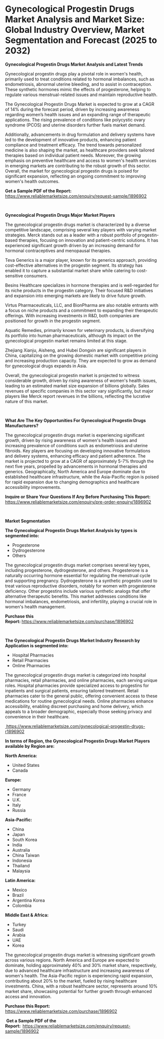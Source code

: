 <p><h1>Gynecological Progestin Drugs Market Analysis and Market Size: Global Industry Overview, Market Segmentation and Forecast (2025 to 2032)</h1></p><p><strong>Gynecological Progestin Drugs Market Analysis and Latest Trends</strong></p>
<p><p>Gynecological progestin drugs play a pivotal role in women's health, primarily used to treat conditions related to hormonal imbalances, such as endometriosis, abnormal uterine bleeding, and to assist in contraception. These synthetic hormones mimic the effects of progesterone, helping to regulate various menstrual-related issues and maintain reproductive health. </p><p>The Gynecological Progestin Drugs Market is expected to grow at a CAGR of 14% during the forecast period, driven by increasing awareness regarding women’s health issues and an expanding range of therapeutic applications. The rising prevalence of conditions like polycystic ovary syndrome (PCOS) and uterine disorders further fuels market demand. </p><p>Additionally, advancements in drug formulation and delivery systems have led to the development of innovative products, enhancing patient compliance and treatment efficacy. The trend towards personalized medicine is also shaping the market, as healthcare providers seek tailored therapies based on individual patient needs. Moreover, the growing emphasis on preventive healthcare and access to women's health services in emerging markets are contributing to the robust growth of this sector. Overall, the market for gynecological progestin drugs is poised for significant expansion, reflecting an ongoing commitment to improving women's health outcomes.</p></p>
<p><strong>Get a Sample PDF of the Report:&nbsp;</strong> <a href="https://www.reliablemarketsize.com/enquiry/request-sample/1896902?utm_campaign=3193&utm_medium=2&utm_source=Github&utm_content=ia&utm_term=19042025&utm_id=gynecological-progestin-drugs">https://www.reliablemarketsize.com/enquiry/request-sample/1896902</a></p>
<p>&nbsp;</p>
<p><strong>Gynecological Progestin Drugs Major Market Players</strong></p>
<p><p>The gynecological progestin drugs market is characterized by a diverse competitive landscape, comprising several key players with varying market strategies. Merck stands out as a leader with a robust portfolio of progestin-based therapies, focusing on innovation and patient-centric solutions. It has experienced significant growth driven by an increasing demand for hormonal contraceptives and menopausal therapies.</p><p>Teva Generics is a major player, known for its generics approach, providing cost-effective alternatives in the progestin segment. Its strategy has enabled it to capture a substantial market share while catering to cost-sensitive consumers.</p><p>Besins Healthcare specializes in hormone therapies and is well-regarded for its niche products in the progestin category. Their focused R&D initiatives and expansion into emerging markets are likely to drive future growth.</p><p>Virtus Pharmaceuticals, LLC, and BionPharma are also notable entrants with a focus on niche products and a commitment to expanding their therapeutic offerings. With increasing investments in R&D, both companies are positioned for growth in the progestin segment.</p><p>Aquatic Remedies, primarily known for veterinary products, is diversifying its portfolio into human pharmaceuticals, although its impact on the gynecological progestin market remains limited at this stage.</p><p>Zhejiang Xianju, Aisheng, and Hubei Dongxin are significant players in China, capitalizing on the growing domestic market with competitive pricing and increasing production capacity. They are expected to grow as demand for gynecological drugs expands in Asia.</p><p>Overall, the gynecological progestin market is projected to witness considerable growth, driven by rising awareness of women's health issues, leading to an estimated market size expansion of billions globally. Sales revenues of specific companies in this sector vary significantly, but major players like Merck report revenues in the billions, reflecting the lucrative nature of this market.</p></p>
<p>&nbsp;</p>
<p><strong>What Are The Key Opportunities For Gynecological Progestin Drugs Manufacturers?</strong></p>
<p><p>The gynecological progestin drugs market is experiencing significant growth, driven by rising awareness of women's health issues and increasing prevalence of conditions such as endometriosis and uterine fibroids. Key players are focusing on developing innovative formulations and delivery systems, enhancing efficacy and patient adherence. The market is projected to grow at a CAGR of approximately 5-7% through the next five years, propelled by advancements in hormonal therapies and generics. Geographically, North America and Europe dominate due to established healthcare infrastructure, while the Asia-Pacific region is poised for rapid expansion due to changing demographics and healthcare accessibility improvements.</p></p>
<p><strong>Inquire or Share Your Questions If Any Before Purchasing This Report:</strong> <a href="https://www.reliablemarketsize.com/enquiry/pre-order-enquiry/1896902?utm_campaign=3193&utm_medium=2&utm_source=Github&utm_content=ia&utm_term=19042025&utm_id=gynecological-progestin-drugs">https://www.reliablemarketsize.com/enquiry/pre-order-enquiry/1896902</a></p>
<p>&nbsp;</p>
<p><strong>Market Segmentation</strong></p>
<p><strong>The Gynecological Progestin Drugs Market Analysis by types is segmented into:</strong></p>
<p><ul><li>Progesterone</li><li>Dydrogesterone</li><li>Others</li></ul></p>
<p><p>The gynecological progestin drugs market comprises several key types, including progesterone, dydrogesterone, and others. Progesterone is a naturally occurring hormone essential for regulating the menstrual cycle and supporting pregnancy. Dydrogesterone is a synthetic progestin used to treat various reproductive disorders, notably for women with progesterone deficiency. Other progestins include various synthetic analogs that offer alternative therapeutic benefits. This market addresses conditions like hormonal imbalances, endometriosis, and infertility, playing a crucial role in women's health management.</p></p>
<p><strong>Purchase this Report:&nbsp;</strong><a href="https://www.reliablemarketsize.com/purchase/1896902?utm_campaign=3193&utm_medium=2&utm_source=Github&utm_content=ia&utm_term=19042025&utm_id=gynecological-progestin-drugs">https://www.reliablemarketsize.com/purchase/1896902</a></p>
<p>&nbsp;</p>
<p><strong>The Gynecological Progestin Drugs Market Industry Research by Application is segmented into:</strong></p>
<p><ul><li>Hospital Pharmacies</li><li>Retail Pharmacies</li><li>Online Pharmacies</li></ul></p>
<p><p>The gynecological progestin drugs market is categorized into hospital pharmacies, retail pharmacies, and online pharmacies, each serving unique roles. Hospital pharmacies provide specialized access to progestins for inpatients and surgical patients, ensuring tailored treatment. Retail pharmacies cater to the general public, offering convenient access to these medications for routine gynecological needs. Online pharmacies enhance accessibility, enabling discreet purchasing and home delivery, which appeals to a broader demographic, especially those seeking privacy and convenience in their healthcare.</p></p>
<p><a href="https://www.reliablemarketsize.com/gynecological-progestin-drugs-r1896902?utm_campaign=3193&utm_medium=2&utm_source=Github&utm_content=ia&utm_term=19042025&utm_id=gynecological-progestin-drugs">&nbsp;https://www.reliablemarketsize.com/gynecological-progestin-drugs-r1896902</a></p>
<p><strong>In terms of Region, the Gynecological Progestin Drugs Market Players available by Region are:</strong></p>
<p>
    <p> <strong> North America: </strong>
        <ul>
            <li>United States</li>
            <li>Canada</li>
        </ul>
        </p> 
    <p> <strong> Europe: </strong>
        <ul>
            <li>Germany</li>
            <li>France</li>
            <li>U.K.</li>
            <li>Italy</li>
            <li>Russia</li>
        </ul>
        </p> 
    <p> <strong> Asia-Pacific: </strong>
        <ul>
            <li>China</li>
            <li>Japan</li>
            <li>South Korea</li>
            <li>India</li>
            <li>Australia</li>
            <li>China Taiwan</li>
            <li>Indonesia</li>
            <li>Thailand</li>
            <li>Malaysia</li>
        </ul>
        </p> 
    <p> <strong> Latin America: </strong>
        <ul>
            <li>Mexico</li>
            <li>Brazil</li>
            <li>Argentina Korea</li>
            <li>Colombia</li>
        </ul>
        </p> 
    <p> <strong> Middle East & Africa: </strong>
        <ul>
            <li>Turkey</li>
            <li>Saudi</li>
            <li>Arabia</li>
            <li>UAE</li>
            <li>Korea</li>
        </ul>
    </p>
    </p>
<p><p>The gynecological progestin drugs market is witnessing significant growth across various regions. North America and Europe are expected to dominate, holding approximately 40% and 30% market share, respectively, due to advanced healthcare infrastructure and increasing awareness of women's health. The Asia-Pacific region is experiencing rapid expansion, contributing about 20% to the market, fueled by rising healthcare investments. China, with a robust healthcare sector, represents around 10% market share, showcasing potential for further growth through enhanced access and innovation.</p></p>
<p><strong>Purchase this Report: </strong><a href="https://www.reliablemarketsize.com/purchase/1896902?utm_campaign=3193&utm_medium=2&utm_source=Github&utm_content=ia&utm_term=19042025&utm_id=gynecological-progestin-drugs">https://www.reliablemarketsize.com/purchase/1896902</a></p>
<p>&nbsp;<strong>Get a Sample PDF of the Report:&nbsp;&nbsp;</strong><a href="https://www.reliablemarketsize.com/enquiry/request-sample/1896902?utm_campaign=3193&utm_medium=2&utm_source=Github&utm_content=ia&utm_term=19042025&utm_id=gynecological-progestin-drugs">https://www.reliablemarketsize.com/enquiry/request-sample/1896902</a></p>
<p><strong></strong></p>
<p><p></p><p></p><p></p></p>